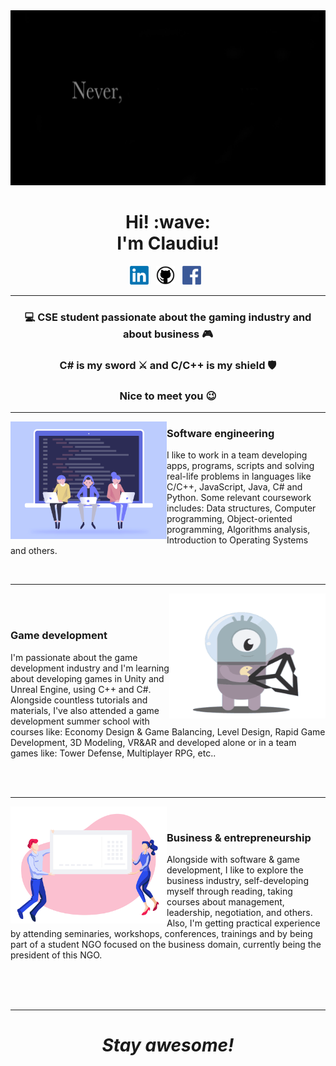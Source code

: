 <img src="https://github.com/ClaudiuChelcea/ClaudiuChelcea/blob/main/assets/NeverGiveUp.gif" width="100%" height="280">

<h1 align='center'> Hi! :wave:<br> I'm Claudiu!</h1>

<p align='center'>
<a href="https://www.linkedin.com/in/claudiuchelcea011/"><img height="30" src="https://github.com/ClaudiuChelcea/ClaudiuChelcea/blob/main/assets/LinkedIn_logo.png"></a>&nbsp;&nbsp;
<a href="https://github.com/ClaudiuChelcea"><img height="30" src="https://github.com/ClaudiuChelcea/ClaudiuChelcea/blob/main/assets/github-logo.png"></a>&nbsp;&nbsp;
<a href="https://www.facebook.com/chelcea.claudiu1/"><img height="30" src="https://github.com/ClaudiuChelcea/ClaudiuChelcea/blob/main/assets/Facebook-logo.png"></a>&nbsp;&nbsp;
</p>

  ---
  
### <p align="center"> 💻 CSE student passionate about the gaming industry and about business 🎮 </p>
### <p align="center"> C# is my sword ⚔️ and C/C++ is my shield 🛡️ </p>
### <p align="center"> Nice to meet you 😉 </p>

  ---
  
 
 <p>
  <img width="250" align='left' src="https://github.com/ClaudiuChelcea/ClaudiuChelcea/blob/main/assets/SWEgif.gif">
</p>
 
 

### Software engineering

I like to work in a team developing apps, programs, scripts and solving real-life problems in languages like C/C++, JavaScript, Java, C# and Python.
Some relevant coursework includes: Data structures, Computer programming, Object-oriented programming, Algorithms analysis, Introduction to
Operating Systems and others.


   
<br>


 ---
 
  <p>
  <img width="250" align='right' height="200" src="https://github.com/ClaudiuChelcea/ClaudiuChelcea/blob/main/assets/UnityAnim.gif">
</p>
 
 
<br><br>
 
### Game development

I'm passionate about the game development industry and I'm learning about developing games in Unity and Unreal Engine, using C++ and C#.
Alongside countless tutorials and materials, I've also attended a game development summer school with courses like: Economy Design & Game Balancing, Level Design, Rapid Game Development, 3D Modeling, VR&AR and developed alone or in a team games like: Tower Defense, Multiplayer RPG, etc..

<br><br>

 ---
  <p>
  <img width="250" align='left' src="https://github.com/ClaudiuChelcea/ClaudiuChelcea/blob/main/assets/Businessgif.gif">
</p>
<br>

### Business & entrepreneurship

Alongside with software & game development, I like to explore the business industry, self-developing myself through reading, taking courses about management, leadership, negotiation, and others.
Also, I'm getting practical experience by attending seminaries, workshops, conferences, trainings and by being part of a student NGO focused on the business domain, currently being the president of this NGO.

<br><br><br>

 ---
 


<h1 align='center'><i>Stay awesome!</i></h1>

